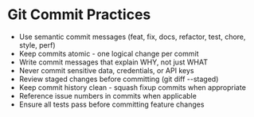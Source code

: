 # Git Commit Practices
- Use semantic commit messages (feat, fix, docs, refactor, test, chore, style, perf)
- Keep commits atomic - one logical change per commit
- Write commit messages that explain WHY, not just WHAT
- Never commit sensitive data, credentials, or API keys
- Review staged changes before committing (git diff --staged)
- Keep commit history clean - squash fixup commits when appropriate
- Reference issue numbers in commits when applicable
- Ensure all tests pass before committing feature changes

